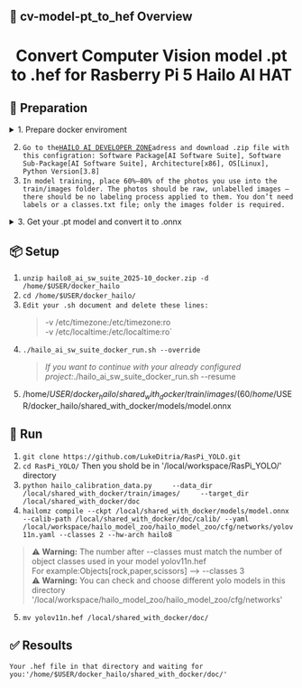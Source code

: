 ## 👀 cv-model-pt_to_hef Overview  
<h1 align="center">Convert Computer Vision model .pt to .hef for Rasberry Pi 5 Hailo AI HAT</h1>  

## 🔎 Preparation
<details>
<summary>1. Prepare docker enviroment </summary>

Follow these steps:
```bash
sudo apt update
sudo apt upgrade -y

sudo apt install -y apt-transport-https ca-certificates curl software-properties-common

curl -fsSL https://download.docker.com/linux/ubuntu/gpg | sudo gpg --dearmor -o /usr/share/keyrings/docker-archive-keyring.gpg

echo "deb [arch=$(dpkg --print-architecture) signed-by=/usr/share/keyrings/docker-archive-keyring.gpg] https://download.docker.com/linux/ubuntu $(lsb_release -cs) stable" | sudo tee /etc/apt/sources.list.d/docker.list > /dev/null

sudo apt update
sudo apt install -y docker-ce docker-ce-cli containerd.io

sudo systemctl start docker
sudo systemctl enable docker

docker --version
sudo docker run hello-world




sudo systemctl stop docker.socket
sudo systemctl stop docker.service

sudo systemctl status docker
sudo systemctl status docker.socket

sudo mv /var/lib/docker /home/$USER/docker_data
sudo ln -s /home/$USER/docker_data /var/lib/docker

sudo systemctl start docker
sudo systemctl enable docker

Docker Root Dir: /home/$USER/docker_data
```
</details>

2. `Go to the`[`HAILO AI DEVELOPER ZONE`](https://hailo.ai/developer-zone/software-downloads/)`adress and download .zip file with this configration: Software Package[AI Software Suite], Software Sub-Package[AI Software Suite], Architecture[x86], OS[Linux], Python Version[3.8]`
3. `In model training, place 60%–80% of the photos you use into the train/images folder. The photos should be raw, unlabelled images — there should be no labeling process applied to them. You don’t need labels or a classes.txt file; only the images folder is required.`
<details>
<summary>3. Get your .pt model and convert it to .onnx</summary>

1. Run this .py code at the same directory with your .pt model:
```bash
!pip install ultralytics
from ultralytics import YOLO

model = YOLO("model.pt")
model.export(format="onnx")
```
</details>


## 📦 Setup  

1. `unzip hailo8_ai_sw_suite_2025-10_docker.zip -d /home/$USER/docker_hailo`
2. `cd /home/$USER/docker_hailo/`
3. `Edit your .sh document and delete these lines:`
   > -v /etc/timezone:/etc/timezone:ro \
   > -v /etc/localtime:/etc/localtime:ro`
4. `./hailo_ai_sw_suite_docker_run.sh --override`
   > *If you want to continue with your already configured project:*./hailo_ai_sw_suite_docker_run.sh --resume 
5. /home/$USER/docker_hailo/shared_with_docker/train/images/(60%–80% of your photos)  
   /home/$USER/docker_hailo/shared_with_docker/models/model.onnx  


## 🎉 Run 
1. `git clone https://github.com/LukeDitria/RasPi_YOLO.git`
2.  `cd RasPi_YOLO/` Then you shold be in '/local/workspace/RasPi_YOLO/' directory
3.  `python hailo_calibration_data.py     --data_dir /local/shared_with_docker/train/images/     --target_dir /local/shared_with_docker/doc`
4. `hailomz compile --ckpt /local/shared_with_docker/models/model.onnx --calib-path /local/shared_with_docker/doc/calib/ --yaml /local/workspace/hailo_model_zoo/hailo_model_zoo/cfg/networks/yolov11n.yaml --classes 2 --hw-arch hailo8`
> ⚠️ **Warning:** The number after --classes must match the number of object classes used in your model
yolov11n.hef  
> For example:Objects[rock,paper,scissors] --> --classes 3  
> ⚠️ **Warning:** You can check and choose different yolo models in this directory '/local/workspace/hailo_model_zoo/hailo_model_zoo/cfg/networks'  
5. `mv yolov11n.hef /local/shared_with_docker/doc/`

## ✅ Resoults
`Your .hef file in that directory and waiting for you:'/home/$USER/docker_hailo/shared_with_docker/doc/'`
